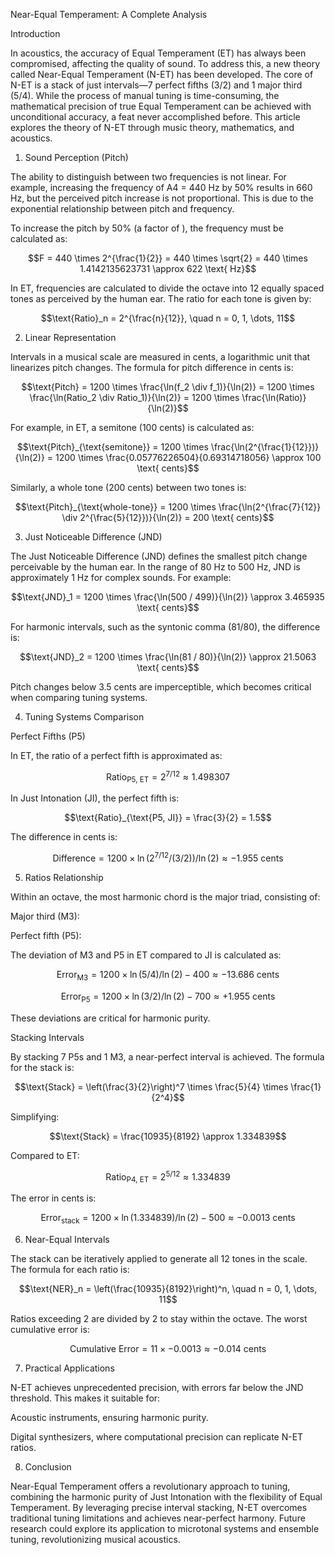 Near-Equal Temperament: A Complete Analysis

Introduction

In acoustics, the accuracy of Equal Temperament (ET) has always been compromised, affecting the quality of sound. To address this, a new theory called Near-Equal Temperament (N-ET) has been developed. The core of N-ET is a stack of just intervals—7 perfect fifths (3/2) and 1 major third (5/4). While the process of manual tuning is time-consuming, the mathematical precision of true Equal Temperament can be achieved with unconditional accuracy, a feat never accomplished before. This article explores the theory of N-ET through music theory, mathematics, and acoustics.

1. Sound Perception (Pitch)

The ability to distinguish between two frequencies is not linear. For example, increasing the frequency of A4 = 440 Hz by 50% results in 660 Hz, but the perceived pitch increase is not proportional. This is due to the exponential relationship between pitch and frequency.

To increase the pitch by 50% (a factor of ), the frequency must be calculated as:

```math
F = 440 \times 2^{\frac{1}{2}} = 440 \times \sqrt{2} = 440 \times 1.4142135623731 \approx 622 \text{ Hz}
```

In ET, frequencies are calculated to divide the octave into 12 equally spaced tones as perceived by the human ear. The ratio for each tone is given by:

```math
\text{Ratio}_n = 2^{\frac{n}{12}}, \quad n = 0, 1, \dots, 11
```

2. Linear Representation

Intervals in a musical scale are measured in cents, a logarithmic unit that linearizes pitch changes. The formula for pitch difference in cents is:

```math
\text{Pitch} = 1200 \times \frac{\ln(f_2 \div f_1)}{\ln(2)} = 1200 \times \frac{\ln(Ratio_2 \div Ratio_1)}{\ln(2)} = 1200 \times \frac{\ln(Ratio)}{\ln(2)}
```

For example, in ET, a semitone (100 cents) is calculated as:

```math
\text{Pitch}_{\text{semitone}} = 1200 \times \frac{\ln(2^{\frac{1}{12}})}{\ln(2)} = 1200 \times \frac{0.05776226504}{0.69314718056} \approx 100 \text{ cents}
```

Similarly, a whole tone (200 cents) between two tones is:

```math
\text{Pitch}_{\text{whole-tone}} = 1200 \times \frac{\ln(2^{\frac{7}{12}} \div 2^{\frac{5}{12}})}{\ln(2)} = 200 \text{ cents}
```

3. Just Noticeable Difference (JND)

The Just Noticeable Difference (JND) defines the smallest pitch change perceivable by the human ear. In the range of 80 Hz to 500 Hz, JND is approximately 1 Hz for complex sounds. For example:

```math
\text{JND}_1 = 1200 \times \frac{\ln(500 / 499)}{\ln(2)} \approx 3.465935 \text{ cents}
```

For harmonic intervals, such as the syntonic comma (81/80), the difference is:

```math
\text{JND}_2 = 1200 \times \frac{\ln(81 / 80)}{\ln(2)} \approx 21.5063 \text{ cents}
```

Pitch changes below 3.5 cents are imperceptible, which becomes critical when comparing tuning systems.

4. Tuning Systems Comparison

Perfect Fifths (P5)

In ET, the ratio of a perfect fifth is approximated as:

```math
\text{Ratio}_{\text{P5, ET}} = 2^{7/12} \approx 1.498307
```

In Just Intonation (JI), the perfect fifth is:

```math
\text{Ratio}_{\text{P5, JI}} = \frac{3}{2} = 1.5
```

The difference in cents is:

```math
\text{Difference} = 1200 \times \ln(2^{7/12} / (3/2)) / \ln(2) \approx -1.955 \text{ cents}
```

5. Ratios Relationship

Within an octave, the most harmonic chord is the major triad, consisting of:

Major third (M3): 

Perfect fifth (P5): 

The deviation of M3 and P5 in ET compared to JI is calculated as:

```math
\text{Error}_{\text{M3}} = 1200 \times \ln(5/4) / \ln(2) - 400 \approx -13.686 \text{ cents}
```

```math
\text{Error}_{\text{P5}} = 1200 \times \ln(3/2) / \ln(2) - 700 \approx +1.955 \text{ cents}
```
These deviations are critical for harmonic purity.

Stacking Intervals

By stacking 7 P5s and 1 M3, a near-perfect interval is achieved. The formula for the stack is:

```math
\text{Stack} = \left(\frac{3}{2}\right)^7 \times \frac{5}{4} \times \frac{1}{2^4}
```

Simplifying:

```math
\text{Stack} = \frac{10935}{8192} \approx 1.334839
```

Compared to ET:

```math
\text{Ratio}_{\text{P4, ET}} = 2^{5/12} \approx 1.334839
```

The error in cents is:

```math
\text{Error}_{\text{stack}} = 1200 \times \ln(1.334839) / \ln(2) - 500 \approx -0.0013 \text{ cents}
```

6. Near-Equal Intervals

The stack can be iteratively applied to generate all 12 tones in the scale. The formula for each ratio is:

```math
\text{NER}_n = \left(\frac{10935}{8192}\right)^n, \quad n = 0, 1, \dots, 11
```

Ratios exceeding 2 are divided by 2 to stay within the octave. The worst cumulative error is:

```math
\text{Cumulative Error} = 11 \times -0.0013 \approx -0.014 \text{ cents}
```

7. Practical Applications

N-ET achieves unprecedented precision, with errors far below the JND threshold. This makes it suitable for:

Acoustic instruments, ensuring harmonic purity.

Digital synthesizers, where computational precision can replicate N-ET ratios.

8. Conclusion

Near-Equal Temperament offers a revolutionary approach to tuning, combining the harmonic purity of Just Intonation with the flexibility of Equal Temperament. By leveraging precise interval stacking, N-ET overcomes traditional tuning limitations and achieves near-perfect harmony. Future research could explore its application to microtonal systems and ensemble tuning, revolutionizing musical acoustics.
